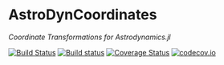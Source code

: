 # AstroDynCoordinates

*Coordinate Transformations for Astrodynamics.jl*

[![Build Status][travis-badge]][travis-url] [![Build status][av-badge]][av-url] [![Coverage Status][coveralls-badge]][coveralls-url] [![codecov.io][codecov-badge]][codecov-url]

[travis-badge]: https://travis-ci.org/JuliaAstrodynamics/AstroDynCoordinates.jl.svg?branch=master
[travis-url]: https://travis-ci.org/JuliaAstrodynamics/AstroDynCoordinates.jl
[av-badge]: https://ci.appveyor.com/api/projects/status/0h96rmdkbfruyu75?svg=true
[av-url]: https://ci.appveyor.com/project/JuliaAstrodynamics/AstroDynCoordinates-jl
[coveralls-badge]: https://coveralls.io/repos/JuliaAstrodynamics/AstroDynCoordinates.jl/badge.svg?branch=master&service=github
[coveralls-url]: https://coveralls.io/github/JuliaAstrodynamics/AstroDynCoordinates.jl?branch=master
[codecov-badge]: http://codecov.io/github/JuliaAstrodynamics/AstroDynCoordinates.jl/coverage.svg?branch=master
[codecov-url]: http://codecov.io/github/JuliaAstrodynamics/AstroDynCoordinates.jl?branch=master

